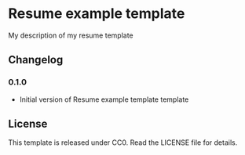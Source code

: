 # Resume example template

My description of my resume template

## Changelog

### 0.1.0

- Initial version of Resume example template template

## License

This template is released under CC0. Read the LICENSE file for details.
